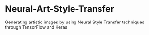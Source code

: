 # Neural-Art-Style-Transfer
Generating artistic images by using Neural Style Transfer techniques through TensorFlow and Keras

